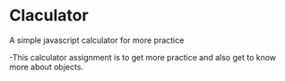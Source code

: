 <!-- @format -->

# Claculator

A simple javascript calculator for more practice

-This calculator assignment is to get more practice and also get to know more about objects.
